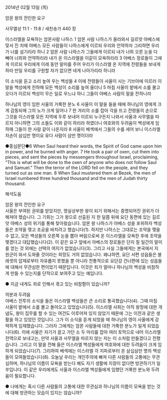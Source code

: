 2014년 02월 13일 (목)

암몬 왕의 잔인한 요구



사무엘상 11:1 - 11:8 / 새찬송가 440 장


이스라엘을 모욕하는 암몬사람 나하스
1 암몬 사람 나하스가 올라와서 길르앗 야베스에 맞서 진 치매 야베스 모든 사람들이 나하스에게 이르되 우리와 언약하자 그리하면 우리가 너를 섬기리라 하니 2 암몬 사람 나하스가 그들에게 이르되 내가 너희 오른 눈을 다 빼야 너희와 언약하리라 내가 온 이스라엘을 이같이 모욕하리라 3 야베스 장로들이 그에게 이르되 우리에게 이레 동안 말미를 주어 우리가 이스라엘 온 지역에 전령들을 보내게 하라 만일 우리를 구원할 자가 없으면 네게 나아가리라 하니라

이 소식을 듣고 소리 높여 우는 백성들
4 이에 전령들이 사울이 사는 기브아에 이르러 이 말을 백성에게 전하매 모든 백성이 소리를 높여 울더니 5 마침 사울이 밭에서 소를 몰고 오다가 이르되 백성이 무슨 일로 우느냐 하니 그들이 야베스 사람의 말을 전하니라

하나님의 영이 임한 사울의 거룩한 분노
6 사울이 이 말을 들을 때에 하나님의 영에게 크게 감동되매 그의 노가 크게 일어나 7 한 겨리의 소를 잡아 각을 뜨고 전령들의 손으로 그것을 이스라엘 모든 지역에 두루 보내어 이르되 누구든지 나와서 사울과 사무엘을 따르지 아니하면 그의 소들도 이와 같이 하리라 하였더니 여호와의 두려움이 백성에게 임하매 그들이 한 사람 같이 나온지라 8 사울이 베섹에서 그들의 수를 세어 보니 이스라엘 자손이 삼십만 명이요 유다 사람이 삼만 명이더라


●중심문단●6 When Saul heard their words, the Spirit of God came upon him in power, and he burned with anger. 7 He took a pair of oxen, cut them into pieces, and sent the pieces by messengers throughout Israel, proclaiming, “This is what will be done to the oxen of anyone who does not follow Saul and Samuel.” Then the terror of the LORD fell on the people, and they turned out as one man. 8 When Saul mustered them at Bezek, the men of Israel numbered three hundred thousand and the men of Judah thirty thousand.

해석도움





암몬 왕의 잔인한 요구  
사울은 부여된 권위를 받았지만, 명실상부한 왕이 되기 위해서는 증명되어진 권위가 더해져야 했습니다. 그 기회는 그가 왕으로 선출된 지 한 달쯤 뒤에 요단 동편에 있는 길르앗 야베스 성의 위기를 통해 찾아왔습니다. 암몬 왕 나하스가 야베스 성을 포위하자 백성들은 조약을 맺고 조공을 바치려고 했습니다(1). 하지만 나하스는 그대로는 조약을 맺을 수 없고, 모든 백성들의 오른쪽 눈을 뽑아 버림으로써 온 이스라엘을 모욕한 후에 조약을 맺겠다고 대답했습니다(2). 이 같은 요구 앞에서 야베스의 장로들은 단지 칠 일간의 말미를 얻는 것 외에는 선택의 여지가 없었습니다(3). 그리고 사실 그들에게는 본국에서 지원군이 와서 도와줄 것이라는 희망도 거의 없었습니다. 왜냐하면, 요단 서편 성읍들은 블레셋의 압제로부터 자유롭지 못했을 뿐 아니라 전통적으로 요단강 건너편에 있는 성읍들에 대해서 무관심한 편이었기 때문입니다. 이것은 죄가 얼마나 하나님의 백성을 비참하게 만들 수 있는지를 단적으로 보여주고 있는 예입니다.     

● 지금 내게도 죄로 인해서 겪고 있는 비참함이 있습니까? 

의분과 두려움  
야베스 전투의 소식을 들은 이스라엘 백성들은 큰 소리로 통곡했습니다(4). 그때 마침 사울이 밭에서 소를 몰고 돌아오고 있었습니다(5). 이스라엘 사회는 아직 왕정에 대한 개념도, 왕이 집무를 할 수 있는 여건도 이루어져 있지 않았기 때문에 그는 이전과 같은 생활을 하고 있었던 것입니다. 그가 이 소식을 듣게 되었을 때 하나님의 영이 사울에게 강력하게 임재했습니다. 그러자 그에게는 암몬 사람들에 대한 거룩한 분노가 일게 되었습니다(6). 이에 사울은 자기가 끌고 가던 소 두 마리를 잡아 여러 토막으로 내어 이스라엘 전역으로 보내고는, 만약 사울과 사무엘을 따르지 않는 자는 이 소처럼 만들겠다고 전했습니다. 그리고 이 말을 전해 들은 이스라엘 백성들에게 여호와에 대한 두려움이 크게 임하게 되었습니다(7). 그리하여 베섹에는 이스라엘 각 지파로부터 온 삼십삼만 명의 백성들이 모여들었습니다(8). 오늘날 우리는 개인주의에 빠져 다른 사람들의 고통에는 무관심하며, 하나님의 이름이 모욕을 받는다 해도 자기 생활에 지장이 없다면 방관하기가 일쑤입니다. 이 같은 우리에게도 사울과 이스라엘 백성들에게 임했던 거룩한 분노와 두려움이 필요합니다. 

● 나에게는 혹시 다른 사람들의 고통에 대한 무관심과 하나님의 이름이 모욕을 받는 것에 대해 방관하는 모습이 있지는 않습니까?